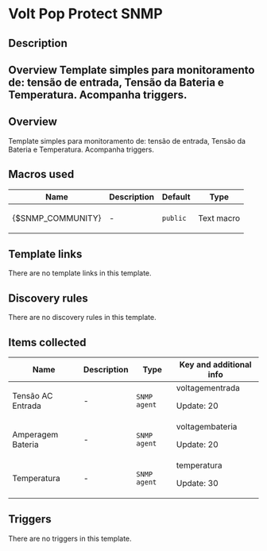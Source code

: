 # Volt Pop Protect SNMP

## Description

## Overview Template simples para monitoramento de: tensão de entrada, Tensão da Bateria e Temperatura. Acompanha triggers. 

## Overview

Template simples para monitoramento de: tensão de entrada, Tensão da Bateria e Temperatura. Acompanha triggers.



## Macros used

|Name|Description|Default|Type|
|----|-----------|-------|----|
|{$SNMP_COMMUNITY}|<p>-</p>|`public`|Text macro|
## Template links

There are no template links in this template.

## Discovery rules

There are no discovery rules in this template.

## Items collected

|Name|Description|Type|Key and additional info|
|----|-----------|----|----|
|Tensão AC Entrada|<p>-</p>|`SNMP agent`|voltagementrada<p>Update: 20</p>|
|Amperagem Bateria|<p>-</p>|`SNMP agent`|voltagembateria<p>Update: 20</p>|
|Temperatura|<p>-</p>|`SNMP agent`|temperatura<p>Update: 30</p>|
## Triggers

There are no triggers in this template.

